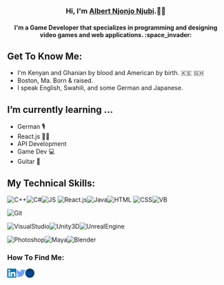 <!--- <div class="in-progress">
<p align="center">
    <a href="https://www.albertnjubi.com/" target="_blank" rel="noreferrer"><img width="1500" height="300" src="https://user-images.githubusercontent.com/30987803/147163523-ea3fbcc4-33de-4d72-85be-1a8a1111ac0c.png" alt="My Banner which features details of what I do & where you can find me on social media.">
    </a>
</p>
</div> 
--->
<h3 align="center">
    Hi, I'm <a href="https://www.albertnjubi.com/" target="_blank" rel="noreferrer">Albert Njonjo Njubi</a>.👋🏾
</h3>

<h4 align="center">
    I'm a Game Developer that specializes in programming and designing video games and web applications. :space_invader:
</h4>

## Get To Know Me:

- I'm Kenyan and Ghanian by blood and American by birth. :kenya: :ghana:
- Boston, Ma. Born & raised. 
- I speak English, Swahili, and some German and Japanese.

## I’m currently learning ...

- German 🎙
- React.js :man_technologist:
- API Development
- Game Dev 	:computer:
- Guitar :guitar:

## My Technical Skills: 

![C++](https://img.shields.io/badge/Code-C%2B%2B-brightgreen)![C#](https://img.shields.io/badge/Code-C%23-green)![JS](https://img.shields.io/badge/Code-JavaScript-brightgreen)
![React.js](https://img.shields.io/badge/Code-React.js-brightgreen)![Java](https://img.shields.io/badge/Code-Java-orange)![HTML](https://img.shields.io/badge/Code-HTML-blue)
![CSS](https://img.shields.io/badge/Code-CSS-blue)![VB](https://img.shields.io/badge/Code-VisualBasic-yellowgreen)

![Git](https://img.shields.io/badge/Version-Git-informational?style=flat&logo=Git&color=FF729F)

![VisualStudio](https://img.shields.io/badge/Software-VisualStudio%20Code-green)![Unity3D](https://img.shields.io/badge/Software-Unity3D-brightgreen)![UnrealEngine](https://img.shields.io/badge/Software-UnrealEngine-yellowgreen)

![Photoshop](https://img.shields.io/badge/Software-Photoshop-red)![Maya](https://img.shields.io/badge/Software-Maya-orange)![Blender](https://img.shields.io/badge/Software-Blender-orange)

### How To Find Me:

<a href="https://www.linkedin.com/in/albert-njubi/"><img align="left" src="https://raw.githubusercontent.com/jenniferopal/jenniferopal/main/images/linkedin.svg" alt="Albert Njubi | LinkedIn" width="21px"/></a>
<!--<a href="https://instagram.com/_jenniferopal"><img align="left" src="https://raw.githubusercontent.com/jenniferopal/jenniferopal/main/images/instagram.svg" alt="Albert Njubi | Instagram" width="21px"/></a> -->
<a href="https://twitter.com/NjonjoNjubi"><img align="left" src="https://raw.githubusercontent.com/jenniferopal/jenniferopal/main/images/twitter.svg" alt="Albert Njubi | Twitter" width="21px"/></a>
<a href="http://www.albertnjubi.com"><img align="left" src="https://raw.githubusercontent.com/jenniferopal/jenniferopal/main/images/internet.svg" alt="Albert Njubi | Official Website" width="21px"/></a>

